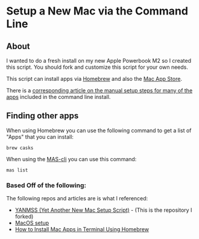 # Setup a New Mac via the Command Line

## About

I wanted to do a fresh install on my new Apple Powerbook M2 so I created this script. You should fork and customize this script for your own needs.

This script can install apps via [Homebrew](https://brew.sh) and also the [Mac App Store](https://github.com/mas-cli/mas).

There is a [corresponding article on the manual setup steps for many of the apps](https://www.deverman.org/automating-a-new-macintosh-setup/) included in the command line install.

## Finding other apps

When using Homebrew you can use the following command to get a list of "Apps" that you can install:

`brew casks`

When using the [MAS-cli](https://github.com/mas-cli/mas) you can use this command:

`mas list`

### Based Off of the following:

The following repos and articles are is what I referenced:
- [YANMSS (Yet Another New Mac Setup Script)](https://github.com/mikeprivette/yanmss) - (This is the repository I forked)
- [MacOS setup](https://github.com/vol24pl/MacOS-setup)
- [How to Install Mac Apps in Terminal Using Homebrew](https://www.makeuseof.com/tag/install-mac-software-terminal-homebrew/)
